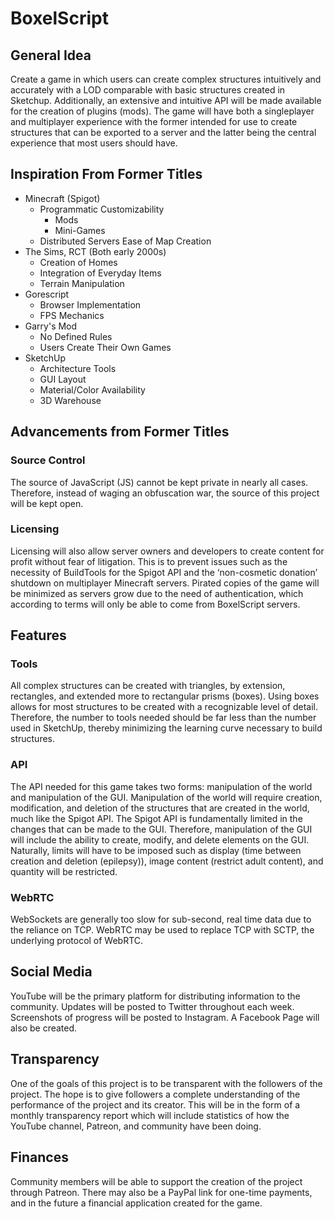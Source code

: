 # BoxelScript

## General Idea
Create a game in which users can create complex structures intuitively and accurately with a LOD comparable with basic structures created in Sketchup. Additionally, an extensive and intuitive API will be made available for the creation of plugins (mods). The game will have both a singleplayer and multiplayer experience with the former intended for use to create structures that can be exported to a server and the latter being the central experience that most users should have. 

## Inspiration From Former Titles
* Minecraft (Spigot)
  * Programmatic Customizability
    * Mods
    * Mini-Games
  * Distributed Servers
  Ease of Map Creation
* The Sims, RCT (Both early 2000s)
  * Creation of Homes
  * Integration of Everyday Items
  * Terrain Manipulation
* Gorescript
  * Browser Implementation
  * FPS Mechanics
* Garry's Mod
  * No Defined Rules
  * Users Create Their Own Games
* SketchUp
  * Architecture Tools
  * GUI Layout
  * Material/Color Availability
  * 3D Warehouse
  
## Advancements from Former Titles

### Source Control

The source of JavaScript (JS) cannot be kept private in nearly all cases. Therefore, instead of waging an obfuscation war, the source of this project will be kept open. 

### Licensing

Licensing will also allow server owners and developers to create content for profit without fear of litigation. This is to prevent issues such as the necessity of BuildTools for the Spigot API and the ‘non-cosmetic donation’ shutdown on multiplayer Minecraft servers. Pirated copies of the game will be minimized as servers grow due to the need of authentication, which according to terms will only be able to come from BoxelScript servers. 

## Features

### Tools

All complex structures can be created with triangles, by extension, rectangles, and extended more to rectangular prisms (boxes). Using boxes allows for most structures to be created with a recognizable level of detail. Therefore, the number to tools needed should be far less than the number used in SketchUp, thereby minimizing the learning curve necessary to build structures.

### API

The API needed for this game takes two forms: manipulation of the world and manipulation of the GUI. Manipulation of the world will require creation, modification, and deletion of the structures that are created in the world, much like the Spigot API. The Spigot API is fundamentally limited in the changes that can be made to the GUI. Therefore, manipulation of the GUI will include the ability to create, modify, and delete elements on the GUI. Naturally, limits will have to be imposed such as display (time between creation and deletion (epilepsy)), image content (restrict adult content), and quantity will be restricted.

### WebRTC

WebSockets are generally too slow for sub-second, real time data due to the reliance on TCP. WebRTC may be used to replace TCP with SCTP, the underlying protocol of WebRTC.

## Social Media

YouTube will be the primary platform for distributing information to the community. Updates will be posted to Twitter throughout each week. Screenshots of progress will be posted to Instagram. A Facebook Page will also be created. 

 ## Transparency
 
 One of the goals of this project is to be transparent with the followers of the project. The hope is to give followers a complete understanding of the performance of the project and its creator. This will be in the form of a monthly transparency report which will include statistics of how the YouTube channel, Patreon, and community have been doing.
 
 ## Finances
 
Community members will be able to support the creation of the project through Patreon. There may also be a PayPal link for one-time payments, and in the future a financial application created for the game.  
 
 
 
 
 
 
 
 
